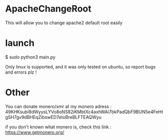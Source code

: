 # ApacheChangeRoot

This will allow you to change apache2 default root easily

# launch  

$ sudo python3 main.py

Only linux is supported, and it was only tested on ubuntu, so report bugs and errors plz !

# Other

You can donate monero/xmr at my monero adress : 49KHKsubi9dWyysLYVo8oNS82iKMbtXc4axhWAi7bkPadQbF9BUN5e4FeHtgSH7gv9dBHEqZibswED7etoBreBLFTEAQWyu

if you don't known what monero is, check this link : https://www.getmonero.org/
